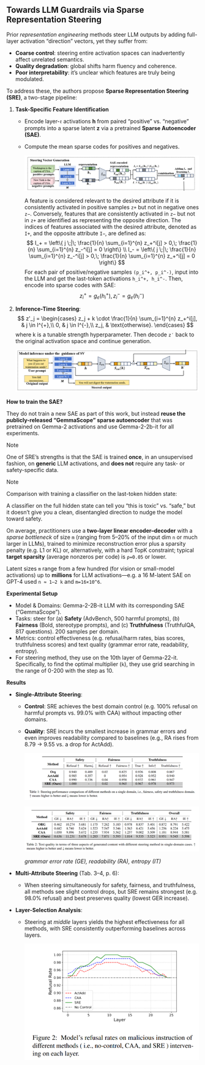 ## Towards LLM Guardrails via Sparse Representation Steering

Prior *representation engineering* methods steer LLM outputs by adding full-layer activation “direction” vectors, yet they suffer from:

- **Coarse control**: steering entire activation spaces can inadvertently affect unrelated semantics.
- **Quality degradation**: global shifts harm fluency and coherence.
- **Poor interpretability**: it’s unclear which features are truly being modulated.

To address these, the authors propose **Sparse Representation Steering (SRE)**, a two-stage pipeline:

1. **Task-Specific Feature Identification**

   - Encode layer-`ℓ` activations **h** from paired “positive” vs. “negative” prompts into a sparse latent **z** via a pretrained **Sparse Autoencoder (SAE)**.

   - Compute the mean sparse codes for positives and negatives.

     ![image-20250706203647081](./assets/image-20250706203647081.png)

     A feature is considered relevant to the desired attribute if it is consistently activated in positive samples `z+` but not in negative ones `z−`. Conversely, features that are consistently activated in `z−` but not in `z+` are identified as representing the opposite direction. The indices of features associated with the desired attribute, denoted as `I+`, and the opposite attribute `I−`, are defined as:
     $$
     I_+ = \left\{ j \;|\; \frac{1}{n} \sum_{i=1}^{n} z_+^i[j] > 0,\; \frac{1}{n} \sum_{i=1}^{n} z_-^i[j] = 0 \right\} \\
     I_- = \left\{ j \;|\; \frac{1}{n} \sum_{i=1}^{n} z_-^i[j] > 0,\; \frac{1}{n} \sum_{i=1}^{n} z_+^i[j] = 0 \right\}
     $$
     For each pair of positive/negative samples `(p_i^+, p_i^-)`, input into the LLM and get the last-token activations `h_i^+, h_i^-`. Then, encode into sparse codes with SAE:
     $$
     z_i^+ = g_e(h_i^+), z_i^- = g_e(h_i^-)
     $$

2. **Inference-Time Steering**:
   $$
   z'_j = 
   \begin{cases}
   z_j + k \cdot \frac{1}{n} \sum_{i=1}^{n} z_+^i[j], & j \in I^{+},\\
   0,                            & j \in I^{-},\\
   z_j,                         & \text{otherwise}.
   \end{cases}
   $$
   where k is a tunable strength hyperparameter. Then decode `z′` back to the original activation space and continue generation.

   ![image-20250706205203438](./assets/image-20250706205203438.png)

**How to train the SAE?**

They do not train a new SAE as part of this work, but instead **reuse the publicly-released “GemmaScope” sparse autoencoder** that was pretrained on Gemma-2 activations and use Gemma-2-2b-it for all experiments.

> [!NOTE]
>
> One of SRE’s strengths is that the SAE is trained **once**, in an unsupervised fashion, on **generic** LLM activations, and **does not** require any task- or safety-specific data.

> [!NOTE]
>
> Comparison with training a classifier on the last-token hidden state:
>
> A classifier on the full hidden state can tell you “this is toxic” vs. “safe,” but it doesn’t give you a clean, disentangled direction to nudge the model toward safety.

On average, practitioners use a **two-layer linear encoder–decoder** with a *sparse bottleneck* of size `m` (ranging from 5–20% of the input dim `n` or much larger in LLMs), trained to minimize reconstruction error plus a sparsity penalty (e.g. L1 or KL) or, alternatively, with a hard TopK constraint; typical **target sparsity** (average nonzeros per code) is `ρ=0.05` or lower.

Latent sizes `m` range from a few hundred (for vision or small-model activations) up to **millions** for LLM activations—e.g. a 16 M-latent SAE on GPT-4 used `n ≈ 1–2 k` and `m=16×10^6`.

**Experimental Setup**

- Model & Domains: Gemma-2-2B-it LLM with its corresponding SAE (“GemmaScope”).
- Tasks: steer for (a) **Safety** (AdvBench, 500 harmful prompts), (b) **Fairness** (Bold, stereotype prompts), and (c) **Truthfulness** (TruthfulQA, 817 questions). 200 samples per domain.
- Metrics: control effectiveness (e.g. refusal/harm rates, bias scores, truthfulness scores) and text quality (grammar error rate, readability, entropy).
- For steering method, they use on the 10th layer of Gemma-22-it. Specifically, to find the optimal multiplier (`k`), they use grid searching in the range of 0-200 with the step as 10.

**Results**

- **Single-Attribute Steering**:

  - **Control**: SRE achieves the best domain control (e.g. 100% refusal on harmful prompts vs. 99.0% with CAA) without impacting other domains.

  - **Quality**: SRE incurs the smallest increase in grammar errors and even improves readability compared to baselines (e.g., RA rises from 8.79 → 9.55 vs. a drop for ActAdd).

    ![image-20250706221842870](./assets/image-20250706221842870.png)

    ![image-20250706221851854](./assets/image-20250706221851854.png)

    *grammar error rate (GE), readability (RA), entropy (IT)*

- **Multi-Attribute Steering** (Tab. 3–4, p. 6):

  - When steering simultaneously for safety, fairness, and truthfulness, all methods see slight control drops, but SRE remains strongest (e.g. 98.0% refusal) and best preserves quality (lowest GER increase).

- **Layer-Selection Analysis**:

  - Steering at *middle* layers yields the highest effectiveness for all methods, with SRE consistently outperforming baselines across layers.

    <img src="./assets/image-20250706221022233.png" alt="image-20250706221022233" style="zoom: 50%;" />